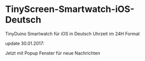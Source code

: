 # TinyScreen-Smartwatch-iOS-Deutsch
TinyDuino Smartwatch für iOS in Deutsch Uhrzeit im 24H Format

update 30.01.2017:

Jetzt mit Popup Fenster für neue Nachrichten
